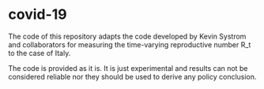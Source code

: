 # covid-19
The code of this repository adapts the code developed by Kevin Systrom and collaborators for measuring the time-varying reproductive number R_t to the case of Italy.

The code is provided as it is. 
It is just experimental and results can not be considered reliable nor they should be used to derive any policy conclusion. 
